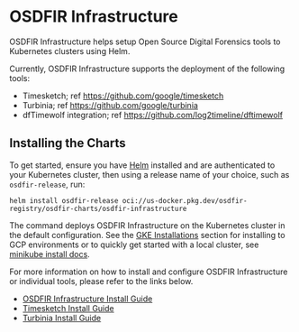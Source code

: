 # OSDFIR Infrastructure
OSDFIR Infrastructure helps setup Open Source
Digital Forensics tools to Kubernetes clusters using Helm. 

Currently, OSDFIR Infrastructure
supports the deployment of the following tools:
  * Timesketch; ref https://github.com/google/timesketch
  * Turbinia; ref https://github.com/google/turbinia
  * dfTimewolf integration; ref https://github.com/log2timeline/dftimewolf

## Installing the Charts
To get started, ensure you have [Helm](https://helm.sh) installed and are 
authenticated to your Kubernetes cluster, then using a release name of your 
choice, such as `osdfir-release`, run:

```console
helm install osdfir-release oci://us-docker.pkg.dev/osdfir-registry/osdfir-charts/osdfir-infrastructure
```
The command deploys OSDFIR Infrastructure on the Kubernetes cluster in the 
default configuration. See the [GKE Installations](charts/osdfir-infrastructure/README.md) 
section for installing to GCP environments or to quickly get started with a local 
cluster, see [minikube install docs](https://minikube.sigs.k8s.io/docs/start/).

For more information on how to install and configure OSDFIR Infrastructure or individual tools, please refer to the links below.
- [OSDFIR Infrastructure Install Guide](charts/osdfir-infrastructure/README.md)
- [Timesketch Install Guide](charts/timesketch/README.md)
- [Turbinia Install Guide](charts/turbinia/README.md)